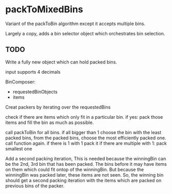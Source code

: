 # packToMixedBins
Variant of the packToBin algorithm except it accepts multiple bins.

Largely a copy, adds a bin selector object which orchestrates bin selection.

## TODO 
Write a fully new object which can hold packed bins.


input supports 4 decimals



BinComposer:


- requestedBinObjects
- items

Creat packers by iterating over the requestedBins

check if there are items which only fit in a particular bin.
if yes:
    pack those items and fill the bin as much as possible.

call packToBin for all bins.
    if all bigger than 1
        choose the bin with the least packed bins, from the packed bins, choose the most efficiently packed one.
        call function again.
    if there is 1 with 1
        pack it
    if there are multiple with 1:
        pack smallest one



Add a second packing iteration,
    This is needed because the winningBin can be the 2nd, 3rd bin that has been packed. The bins before it may have items on them which could fit ontop of the winningBin.
    But because the winningBin was packed later, these items are not seen.
    So, the winning bin should get a second packing iteration with the items which are packed on previous bins of the packer.